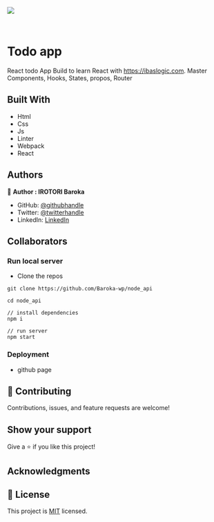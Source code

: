 ![](https://img.shields.io/badge/Microverse-blueviolet)


<br />

# Todo app

React todo App Build to learn React with https://ibaslogic.com. Master Components, Hooks, States, propos, Router


## Built With

- Html
- Css
- Js
- Linter
- Webpack
- React

## Authors

👤 **Author : IROTORI Baroka**

- GitHub: [@githubhandle](https://github.com/Baroka-wp)
- Twitter: [@twitterhandle](https://twitter.com/IrotoriB)
- LinkedIn: [LinkedIn](www.linkedin.com/in/baroka)


## Collaborators

### Run local server

- Clone the repos
```
git clone https://github.com/Baroka-wp/node_api

cd node_api

// install dependencies
npm i

// run server
npm start
```

### Deployment
- github page

## 🤝 Contributing

Contributions, issues, and feature requests are welcome!

## Show your support

Give a ⭐️ if you like this project!

## Acknowledgments


## 📝 License

This project is [MIT](./MIT.md) licensed.

